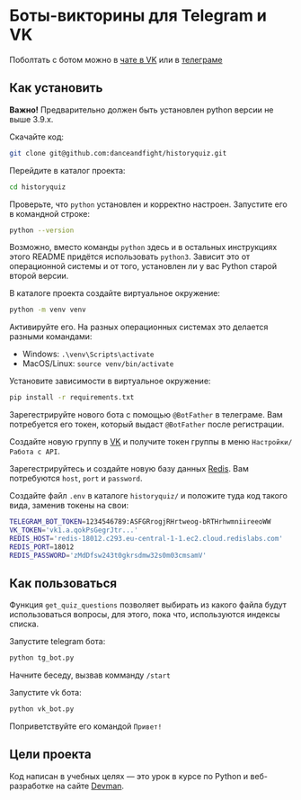 # Боты-викторины для Telegram и VK

Поболтать с ботом можно в [чате в VK](https://vk.com/club216618579) или в [телеграме](https://t.me/echoquiz_bot)

## Как установить

**Важно!** Предварительно должен быть установлен python версии не выше 3.9.x.

Скачайте код:
```sh
git clone git@github.com:danceandfight/historyquiz.git
```

Перейдите в каталог проекта:
```sh
cd historyquiz
```
Проверьте, что `python` установлен и корректно настроен. Запустите его в командной строке:
```sh
python --version
```

Возможно, вместо команды `python` здесь и в остальных инструкциях этого README придётся использовать `python3`. Зависит это от операционной системы и от того, установлен ли у вас Python старой второй версии. 

В каталоге проекта создайте виртуальное окружение:
```sh
python -m venv venv
```
Активируйте его. На разных операционных системах это делается разными командами:

- Windows: `.\venv\Scripts\activate`
- MacOS/Linux: `source venv/bin/activate`

Установите зависимости в виртуальное окружение:
```sh
pip install -r requirements.txt
```

Зарегестрируйте нового бота с помощью `@BotFather` в телеграме. Вам потребуется его токен, который выдаст `@BotFather` после регистрации.

Создайте новую группу в [VK](vk.com) и получите токен группы в меню `Настройки/Работа с API`.

Зарегестрируйтесь и создайте новую базу данных [Redis](https://redis.io). Вам потребуются `host`, `port` и `password`.

Создайте файл `.env` в каталоге `historyquiz/` и положите туда код такого вида, заменив токены на свои:
```sh
TELEGRAM_BOT_TOKEN=1234546789:ASFGRrogjRHrtweog-bRTHrhwmniireeoWW
VK_TOKEN='vk1.a.qokPsGegrJtr...'
REDIS_HOST='redis-18012.c293.eu-central-1-1.ec2.cloud.redislabs.com'
REDIS_PORT=18012
REDIS_PASSWORD='zMdDfsw243t0gkrsdmw32s0m03cmsamV'
```

## Как пользоваться

Функция `get_quiz_questions` позволяет выбирать из какого файла будут использоваться вопросы, для этого, пока что, используются индексы списка.

Запустите telegram бота:

```sh
python tg_bot.py
```
Начните беседу, вызвав комманду `/start`

Запустите vk бота:
```sh
python vk_bot.py
```
Поприветствуйте его командой `Привет!`

## Цели проекта

Код написан в учебных целях — это урок в курсе по Python и веб-разработке на сайте [Devman](https://dvmn.org).